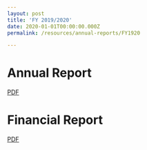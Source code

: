 ```yaml
---
layout: post
title: 'FY 2019/2020'
date: 2020-01-01T00:00:00.000Z
permalink: /resources/annual-reports/FY1920

---
```



# **Annual Report**
[PDF](/resources/annual-reports/files/Sentosa_AR_1920.pdf)


# **Financial Report**
[PDF](/resources/annual-reports/files/Sentosa_AR_1920_Financial_Report.pdf)
